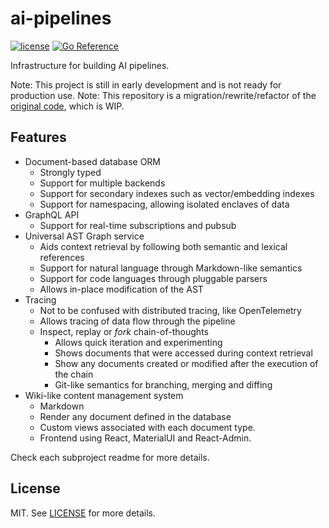 # ai-pipelines

[![license](https://img.shields.io/badge/license-MIT-blue)](https://github.com/greenboxal/ai-pipelines/blob/master/LICENSE)
[![Go Reference](https://pkg.go.dev/badge/github.com/greenboxal/ai-pipelines.svg)](https://pkg.go.dev/github.com/greenboxal/ai-pipelines)

Infrastructure for building AI pipelines.

Note: This project is still in early development and is not ready for production use.
Note: This repository is a migration/rewrite/refactor of the [original code](https://github.com/greenboxal/aip), which is WIP.

## Features

* Document-based database ORM
  * Strongly typed
  * Support for multiple backends
  * Support for secondary indexes such as vector/embedding indexes
  * Support for namespacing, allowing isolated enclaves of data
* GraphQL API
  * Support for real-time subscriptions and pubsub
* Universal AST Graph service
  * Aids context retrieval by following both semantic and lexical references
  * Support for natural language through Markdown-like semantics
  * Support for code languages through pluggable parsers
  * Allows in-place modification of the AST
* Tracing
  * Not to be confused with distributed tracing, like OpenTelemetry
  * Allows tracing of data flow through the pipeline
  * Inspect, replay or _fork_ chain-of-thoughts
    * Allows quick iteration and experimenting
    * Shows documents that were accessed during context retrieval
    * Show any documents created or modified after the execution of the chain
    * Git-like semantics for branching, merging and diffing
* Wiki-like content management system
  * Markdown
  * Render any document defined in the database
  * Custom views associated with each document type.
  * Frontend using React, MaterialUI and React-Admin.

Check each subproject readme for more details.

## License
MIT. See [LICENSE](LICENSE) for more details.
